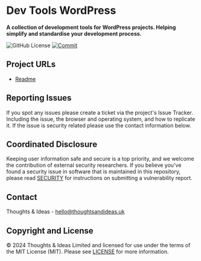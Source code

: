 # Dev Tools WordPress

**A collection of development tools for WordPress projects. Helping simplify and standardise your development process.**

![GitHub License](https://img.shields.io/github/license/thoughtsideas/dev-tools-wp?style=flat)
 [![Commit](https://github.com/thoughtsideas/dev-tools-wp/actions/workflows/commit.yml/badge.svg)](https://github.com/thoughtsideas/dev-tools-wp/actions/workflows/commit.yml)

## Project URLs

- [Readme](https://github.com/thoughtsideas/dev-tools-wp/blob/trunk/readme.md)

## Reporting Issues

If you spot any issues please create a ticket via the project's Issue Tracker. Including the issue, the browser and operating system, and how to replicate it. If the issue is security related please use the contact information below.

## Coordinated Disclosure

Keeping user information safe and secure is a top priority, and we welcome the
contribution of external security researchers. If you believe you've found a
security issue in software that is maintained in this repository, please read
[SECURITY](https://github.com/thoughtsideas/dev-tools-php/blob/trunk/security.md) for instructions on submitting a vulnerability report.

## Contact

Thoughts & Ideas - [hello@thoughtsandideas.uk](hello@thoughtsandideas.uk)

## Copyright and License

© 2024 Thoughts & Ideas Limited and licensed for use under the terms of the
MIT License (MIT). Please see [LICENSE](https://github.com/thoughtsideas/dev-tools-php/blob/trunk/license.txt) for more information.
